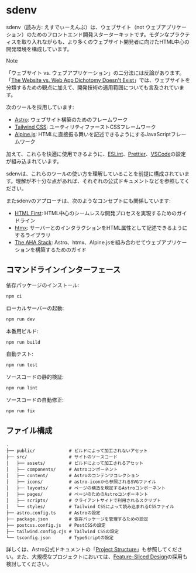 # sdenv

sdenv（読み方: えすでぃーえんぶ）は、ウェブサイト（not ウェブアプリケーション）のためのフロントエンド開発スターターキットです。モダンなプラクティスを取り入れながらも、より多くのウェブサイト開発者に向けたHTML中心の開発環境を構成しています。

> [!NOTE]
> 「ウェブサイト vs. ウェブアプリケーション」の二分法には反論があります。「[The Website vs. Web App Dichotomy Doesn't Exist](https://jakelazaroff.com/words/the-website-vs-web-app-dichotomy-doesnt-exist/)」では、ウェブサイトを分類するための観点に加えて、開発技術の適用範囲についても言及されています。

次のツールを採用しています:

- [Astro](https://astro.build/): ウェブサイト構築のためのフレームワーク
- [Tailwind CSS](https://tailwindcss.com/): ユーティリティファーストCSSフレームワーク
- [Alpine.js](https://alpinejs.dev/): HTMLに直接振る舞いを記述できるようにするJavaScriptフレームワーク

加えて、これらを快適に使用できるように、[ESLint](https://eslint.org/)、[Prettier](https://prettier.io/)、[VSCode](https://code.visualstudio.com/)の設定が組み込まれています。

sdenvは、これらのツールの使い方を理解していることを前提に構成されています。理解が不十分な点があれば、それぞれの公式ドキュメントなどを参照してください。

またsdenvのアプローチは、次のようなコンセプトにも関係しています:

- [HTML First](https://html-first.com/): HTML中心のシームレスな開発プロセスを実現するためのガイドライン
- [htmx](https://htmx.org/): サーバーとのインタラクションをHTML属性として記述できるようにするライブラリ
- [The AHA Stack](https://ahastack.dev/): Astro、htmx、Alpine.jsを組み合わせてウェブアプリケーションを構築するためのガイド

## コマンドラインインターフェース

依存パッケージのインストール:

```bash
npm ci
```

ローカルサーバーの起動:

```bash
npm run dev
```

本番用ビルド:

```bash
npm run build
```

自動テスト:

```bash
npm run test
```

ソースコードの静的検証:

```bash
npm run lint
```

ソースコードの自動修正:

```bash
npm run fix
```

## ファイル構成

```
.
├── public/             # ビルドによって加工されないアセット
├── src/                # サイトのソースコード
│   ├── assets/         # ビルドによって加工されるアセット
│   ├── components/     # Astroコンポーネント
│   ├── content/        # Astroのコンテンツコレクション
│   ├── icons/          # astro-iconから参照されるSVGファイル
│   ├── layouts/        # ページの構造を規定するAstroコンポーネント
│   ├── pages/          # ページのためのAstroコンポーネント
│   ├── scripts/        # クライアントサイドで利用されるスクリプト
│   └── styles/         # Tailwind CSSによって読み込まれるCSSファイル
├── astro.config.ts     # Astroの設定
├── package.json        # 依存パッケージを管理するための設定
├── postcss.config.js   # PostCSSの設定
├── tailwind.config.cjs # Tailwind CSSの設定
└── tsconfig.json       # TypeScriptの設定
```

詳しくは、Astro公式ドキュメントの「[Project Structure](https://docs.astro.build/en/core-concepts/project-structure/)」も参照してください。また、大規模なプロジェクトにおいては、[Feature-Sliced Design](https://yuheiy.com/2024-08-17-feature-sliced-design-for-astro)の採用も検討してください。
